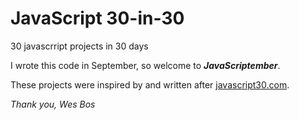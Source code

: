 # JavaScript 30-in-30

30 javascrript projects in 30 days

I wrote this code in September, so welcome to **_JavaScriptember_**.

These projects were inspired by and written after [javascript30.com](https://javascript30.com/).

_Thank you, Wes Bos_
